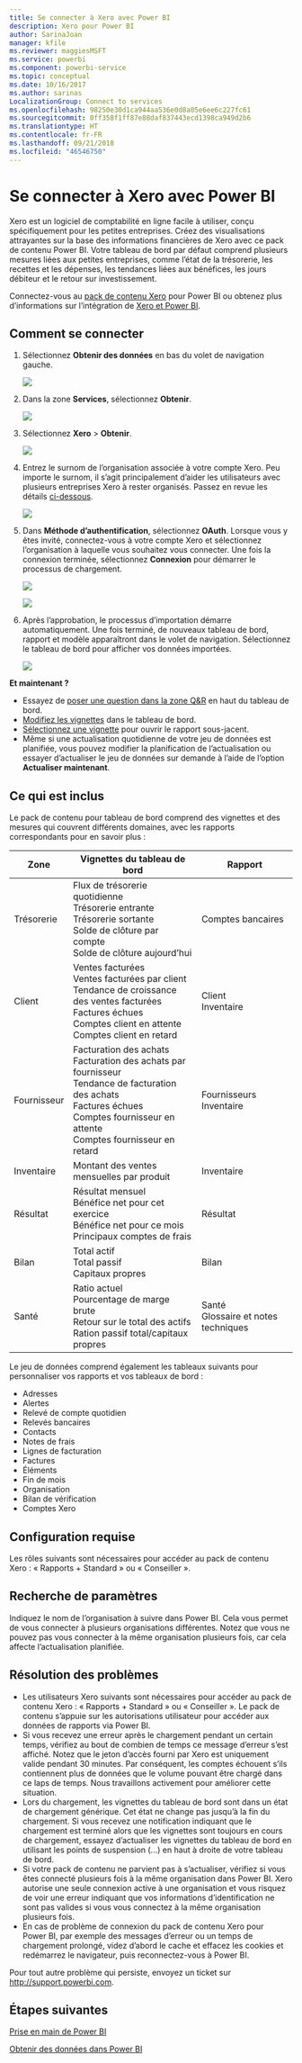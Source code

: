 ```yaml
---
title: Se connecter à Xero avec Power BI
description: Xero pour Power BI
author: SarinaJoan
manager: kfile
ms.reviewer: maggiesMSFT
ms.service: powerbi
ms.component: powerbi-service
ms.topic: conceptual
ms.date: 10/16/2017
ms.author: sarinas
LocalizationGroup: Connect to services
ms.openlocfilehash: 98250e30d1ca944aa536e0d8a05e6ee6c227fc61
ms.sourcegitcommit: 0ff358f1ff87e88daf837443ecd1398ca949d2b6
ms.translationtype: HT
ms.contentlocale: fr-FR
ms.lasthandoff: 09/21/2018
ms.locfileid: "46546750"
---
```

# <a name="connect-to-xero-with-power-bi"></a>Se connecter à Xero avec Power BI
Xero est un logiciel de comptabilité en ligne facile à utiliser, conçu spécifiquement pour les petites entreprises. Créez des visualisations attrayantes sur la base des informations financières de Xero avec ce pack de contenu Power BI. Votre tableau de bord par défaut comprend plusieurs mesures liées aux petites entreprises, comme l’état de la trésorerie, les recettes et les dépenses, les tendances liées aux bénéfices, les jours débiteur et le retour sur investissement.

Connectez-vous au [pack de contenu Xero](https://app.powerbi.com/getdata/services/xero) pour Power BI ou obtenez plus d’informations sur l’intégration de [Xero et Power BI](https://help.xero.com/Power-BI).

## <a name="how-to-connect"></a>Comment se connecter
1. Sélectionnez **Obtenir des données** en bas du volet de navigation gauche.
   
   ![](media/service-connect-to-xero/getdata.png)
2. Dans la zone **Services**, sélectionnez **Obtenir**.
   
   ![](media/service-connect-to-xero/services.png)
3. Sélectionnez **Xero** \>  **Obtenir**.
   
   ![](media/service-connect-to-xero/connect.png)
4. Entrez le surnom de l’organisation associée à votre compte Xero. Peu importe le surnom, il s’agit principalement d’aider les utilisateurs avec plusieurs entreprises Xero à rester organisés. Passez en revue les détails [ci-dessous](#FindingParams).
   
   ![](media/service-connect-to-xero/params.png)
5. Dans **Méthode d’authentification**, sélectionnez **OAuth**. Lorsque vous y êtes invité, connectez-vous à votre compte Xero et sélectionnez l’organisation à laquelle vous souhaitez vous connecter. Une fois la connexion terminée, sélectionnez **Connexion** pour démarrer le processus de chargement.
   
    ![](media/service-connect-to-xero/creds.png)
   
    ![](media/service-connect-to-xero/creds2.png)
6. Après l’approbation, le processus d’importation démarre automatiquement. Une fois terminé, de nouveaux tableau de bord, rapport et modèle apparaîtront dans le volet de navigation. Sélectionnez le tableau de bord pour afficher vos données importées.
   
     ![](media/service-connect-to-xero/dashboard.png)

**Et maintenant ?**

* Essayez de [poser une question dans la zone Q&R](consumer/end-user-q-and-a.md) en haut du tableau de bord.
* [Modifiez les vignettes](service-dashboard-edit-tile.md) dans le tableau de bord.
* [Sélectionnez une vignette](consumer/end-user-tiles.md) pour ouvrir le rapport sous-jacent.
* Même si une actualisation quotidienne de votre jeu de données est planifiée, vous pouvez modifier la planification de l’actualisation ou essayer d’actualiser le jeu de données sur demande à l’aide de l’option **Actualiser maintenant**.

## <a name="whats-included"></a>Ce qui est inclus
Le pack de contenu pour tableau de bord comprend des vignettes et des mesures qui couvrent différents domaines, avec les rapports correspondants pour en savoir plus :  

| Zone | Vignettes du tableau de bord | Rapport |
| --- | --- | --- |
| Trésorerie |Flux de trésorerie quotidienne <br>Trésorerie entrante <br>Trésorerie sortante <br>Solde de clôture par compte <br>Solde de clôture aujourd’hui |Comptes bancaires |
| Client |Ventes facturées <br>Ventes facturées par client <br>Tendance de croissance des ventes facturées <br>Factures échues <br>Comptes client en attente <br>Comptes client en retard |Client <br>Inventaire |
| Fournisseur |Facturation des achats <br>Facturation des achats par fournisseur <br>Tendance de facturation des achats <br> Factures échues <br>Comptes fournisseur en attente <br>Comptes fournisseur en retard |Fournisseurs <br>Inventaire |
| Inventaire |Montant des ventes mensuelles par produit |Inventaire |
| Résultat |Résultat mensuel <br>Bénéfice net pour cet exercice <br>Bénéfice net pour ce mois <br>Principaux comptes de frais |Résultat |
| Bilan |Total actif <br>Total passif <br>Capitaux propres |Bilan |
| Santé |Ratio actuel <br>Pourcentage de marge brute <br> Retour sur le total des actifs <br>Ration passif total/capitaux propres |Santé <br>Glossaire et notes techniques |

Le jeu de données comprend également les tableaux suivants pour personnaliser vos rapports et vos tableaux de bord :  

* Adresses  
* Alertes  
* Relevé de compte quotidien  
* Relevés bancaires  
* Contacts  
* Notes de frais  
* Lignes de facturation  
* Factures  
* Éléments  
* Fin de mois  
* Organisation  
* Bilan de vérification  
* Comptes Xero

## <a name="system-requirements"></a>Configuration requise
Les rôles suivants sont nécessaires pour accéder au pack de contenu Xero : « Rapports + Standard » ou « Conseiller ».

<a name="FindingParams"></a>

## <a name="finding-parameters"></a>Recherche de paramètres
Indiquez le nom de l’organisation à suivre dans Power BI. Cela vous permet de vous connecter à plusieurs organisations différentes. Notez que vous ne pouvez pas vous connecter à la même organisation plusieurs fois, car cela affecte l’actualisation planifiée.   

## <a name="troubleshooting"></a>Résolution des problèmes
* Les utilisateurs Xero suivants sont nécessaires pour accéder au pack de contenu Xero : « Rapports + Standard » ou « Conseiller ». Le pack de contenu s’appuie sur les autorisations utilisateur pour accéder aux données de rapports via Power BI.  
* Si vous recevez une erreur après le chargement pendant un certain temps, vérifiez au bout de combien de temps ce message d’erreur s’est affiché. Notez que le jeton d’accès fourni par Xero est uniquement valide pendant 30 minutes. Par conséquent, les comptes échouent s’ils contiennent plus de données que le volume pouvant être chargé dans ce laps de temps. Nous travaillons activement pour améliorer cette situation.
* Lors du chargement, les vignettes du tableau de bord sont dans un état de chargement générique. Cet état ne change pas jusqu’à la fin du chargement. Si vous recevez une notification indiquant que le chargement est terminé alors que les vignettes sont toujours en cours de chargement, essayez d’actualiser les vignettes du tableau de bord en utilisant les points de suspension (...) en haut à droite de votre tableau de bord.
* Si votre pack de contenu ne parvient pas à s’actualiser, vérifiez si vous êtes connecté plusieurs fois à la même organisation dans Power BI. Xero autorise une seule connexion active à une organisation et vous risquez de voir une erreur indiquant que vos informations d’identification ne sont pas valides si vous vous connectez à la même organisation plusieurs fois.  
* En cas de problème de connexion du pack de contenu Xero pour Power BI, par exemple des messages d’erreur ou un temps de chargement prolongé, videz d’abord le cache et effacez les cookies et redémarrez le navigateur, puis reconnectez-vous à Power BI.  

Pour tout autre problème qui persiste, envoyez un ticket sur http://support.powerbi.com.

## <a name="next-steps"></a>Étapes suivantes
[Prise en main de Power BI](service-get-started.md)

[Obtenir des données dans Power BI](service-get-data.md)

